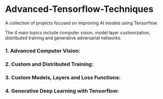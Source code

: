 # Advanced-Tensorflow-Techniques
A collection of projects focused on improving AI models using Tensorflow. 

The 4 main topics include computer vision, model layer customization, distributed training and generative adversarial networks. 

### 1. Advanced Computer Vision:

### 2. Custom and Distributed Training:

### 3. Custom Models, Layers and Loss Functions:

### 4. Generative Deep Learning with Tensorflow: